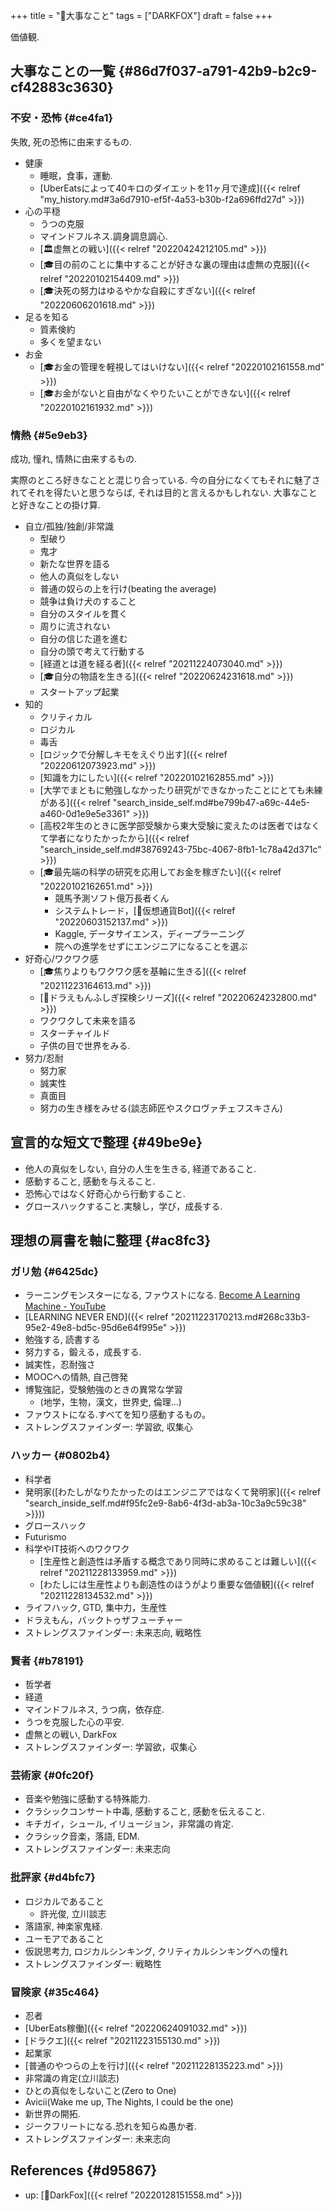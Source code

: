+++
title = "🦊大事なこと"
tags = ["DARKFOX"]
draft = false
+++

価値観.


## 大事なことの一覧 {#86d7f037-a791-42b9-b2c9-cf42883c3630}


### 不安・恐怖 {#ce4fa1}

失敗, 死の恐怖に由来するもの.

-   健康
    -   睡眠，食事，運動.
    -   [UberEatsによって40キロのダイエットを11ヶ月で達成]({{< relref "my_history.md#3a6d7910-ef5f-4a53-b30b-f2a696ffd27d" >}})
-   心の平穏
    -   うつの克服
    -   マインドフルネス.調身調息調心.
    -   [🏛虚無との戦い]({{< relref "20220424212105.md" >}})
    -   [🎓目の前のことに集中することが好きな裏の理由は虚無の克服]({{< relref "20220102154409.md" >}})
    -   [🎓決死の努力はゆるやかな自殺にすぎない]({{< relref "20220606201618.md" >}})
-   足るを知る
    -   質素倹約
    -   多くを望まない
-   お金
    -   [🎓お金の管理を軽視してはいけない]({{< relref "20220102161558.md" >}})
    -   [🎓お金がないと自由がなくやりたいことができない]({{< relref "20220102161932.md" >}})


### 情熱 {#5e9eb3}

成功, 憧れ, 情熱に由来するもの.

実際のところ好きなことと混じり合っている. 今の自分になくてもそれに魅了されてそれを得たいと思うならば, それは目的と言えるかもしれない. 大事なことと好きなことの掛け算.

-   自立/孤独/独創/非常識
    -   型破り
    -   鬼才
    -   新たな世界を語る
    -   他人の真似をしない
    -   普通の奴らの上を行け(beating the average)
    -   競争は負け犬のすること
    -   自分のスタイルを貫く
    -   周りに流されない
    -   自分の信じた道を進む
    -   自分の頭で考えて行動する
    -   [経道とは道を経る者]({{< relref "20211224073040.md" >}})
    -   [🎓自分の物語を生きる]({{< relref "20220624231618.md" >}})
    -   スタートアップ起業
-   知的
    -   クリティカル
    -   ロジカル
    -   毒舌
    -   [ロジックで分解しキモをえぐり出す]({{< relref "20220612073923.md" >}})
    -   [知識を力にしたい]({{< relref "20220102162855.md" >}})
    -   [大学でまともに勉強しなかったり研究ができなかったことにとても未練がある]({{< relref "search_inside_self.md#be799b47-a69c-44e5-a460-0d1e9e5e3361" >}})
    -   [高校2年生のときに医学部受験から東大受験に変えたのは医者ではなくて学者になりたかったから]({{< relref "search_inside_self.md#38769243-75bc-4067-8fb1-1c78a42d371c" >}})
    -   [🎓最先端の科学の研究を応用してお金を稼ぎたい]({{< relref "20220102162651.md" >}})
        -   競馬予測ソフト億万長者くん
        -   システムトレード，[📝仮想通貨Bot]({{< relref "20220603152137.md" >}})
        -   Kaggle, データサイエンス，ディープラーニング
        -   院への進学をせずにエンジニアになることを選ぶ
-   好奇心/ワクワク感
    -   [🎓焦りよりもワクワク感を基軸に生きる]({{< relref "20211223164613.md" >}})
    -   [📝ドラえもんふしぎ探検シリーズ]({{< relref "20220624232800.md" >}})
    -   ワクワクして未来を語る
    -   スターチャイルド
    -   子供の目で世界をみる.
-   努力/忍耐
    -   努力家
    -   誠実性
    -   真面目
    -   努力の生き様をみせる(談志師匠やスクロヴァチェフスキさん)


## 宣言的な短文で整理 {#49be9e}

-   他人の真似をしない, 自分の人生を生きる, 経道であること.
-   感動すること, 感動を与えること.
-   恐怖心ではなく好奇心から行動すること.
-   グロースハックすること.実験し，学び，成長する.


## 理想の肩書を軸に整理 {#ac8fc3}


### ガリ勉 {#6425dc}

-   ラーニングモンスターになる, ファウストになる.
    [Become A Learning Machine - YouTube](https://www.youtube.com/watch?v=KsKf6sX-3Xg)
-   [LEARNING NEVER END]({{< relref "20211223170213.md#268c33b3-95e2-49e8-bd5c-95d6e64f995e" >}})
-   勉強する, 読書する
-   努力する，鍛える，成長する.
-   誠実性，忍耐強さ
-   MOOCへの情熱, 自己啓発
-   博覧強記，受験勉強のときの異常な学習
    -   (地学，生物，漢文，世界史, 倫理...)
-   ファウストになる.すべてを知り感動するもの。
-   ストレングスファインダー: 学習欲, 収集心


### ハッカー {#0802b4}

-   科学者
-   発明家([わたしがなりたかったのはエンジニアではなくて発明家]({{< relref "search_inside_self.md#f95fc2e9-8ab6-4f3d-ab3a-10c3a9c59c38" >}}))
-   グロースハック
-   Futurismo
-   科学やIT技術へのワクワク
    -   [生産性と創造性は矛盾する概念であり同時に求めることは難しい]({{< relref "20211228133959.md" >}})
    -   [わたしには生産性よりも創造性のほうがより重要な価値観]({{< relref "20211228134532.md" >}})
-   ライフハック, GTD, 集中力，生産性
-   ドラえもん，バックトゥザフューチャー
-   ストレングスファインダー: 未来志向, 戦略性


### 賢者 {#b78191}

-   哲学者
-   経道
-   マインドフルネス, うつ病，依存症.
-   うつを克服した心の平安.
-   虚無との戦い, DarkFox
-   ストレングスファインダー: 学習欲，収集心


### 芸術家 {#0fc20f}

-   音楽や勉強に感動する特殊能力.
-   クラシックコンサート中毒, 感動すること, 感動を伝えること.
-   キチガイ，シュール, イリュージョン，非常識の肯定.
-   クラシック音楽，落語, EDM.
-   ストレングスファインダー: 未来志向


### 批評家 {#d4bfc7}

-   ロジカルであること
    -   許光俊, 立川談志
-   落語家, 神楽家鬼経.
-   ユーモアであること
-   仮説思考力, ロジカルシンキング, クリティカルシンキングへの憧れ
-   ストレングスファインダー: 戦略性


### 冒険家 {#35c464}

-   忍者
-   [UberEats稼働]({{< relref "20220624091032.md" >}})
-   [ドラクエ]({{< relref "20211223155130.md" >}})
-   起業家
-   [普通のやつらの上を行け]({{< relref "20211228135223.md" >}})
-   非常識の肯定(立川談志)
-   ひとの真似をしないこと(Zero to One)
-   Avicii(Wake me up, The Nights, I could be the one)
-   新世界の開拓.
-   ジークフリートになる.恐れを知らぬ愚か者.
-   ストレングスファインダー: 未来志向


## References {#d95867}

-   up: [🦊DarkFox]({{< relref "20220128151558.md" >}})
